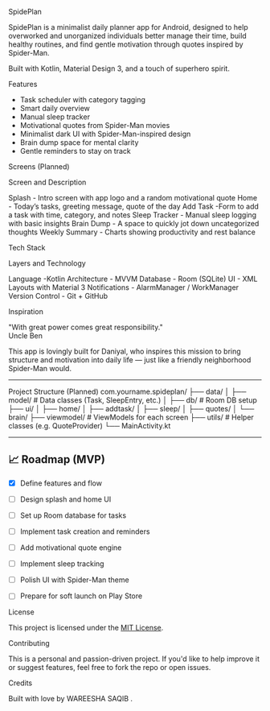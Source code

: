  SpidePlan

SpidePlan is a minimalist daily planner app for Android, designed to help overworked and unorganized individuals better manage their time, build healthy routines, and find gentle motivation through quotes inspired by Spider-Man.

Built with Kotlin, Material Design 3, and a touch of superhero spirit.

 Features

-  Task scheduler with category tagging
-  Smart daily overview
-  Manual sleep tracker
-  Motivational quotes from Spider-Man movies
-  Minimalist dark UI with Spider-Man-inspired design
-  Brain dump space for mental clarity
-  Gentle reminders to stay on track

 Screens (Planned)

Screen and Description 

 Splash - Intro screen with app logo and a random motivational quote 
 Home - Today’s tasks, greeting message, quote of the day 
 Add Task -Form to add a task with time, category, and notes 
 Sleep Tracker - Manual sleep logging with basic insights 
 Brain Dump - A space to quickly jot down uncategorized thoughts 
 Weekly Summary - Charts showing productivity and rest balance 


 Tech Stack

 Layers and Technology 

 Language -Kotlin 
 Architecture - MVVM 
 Database - Room (SQLite) 
 UI - XML Layouts with Material 3 
 Notifications - AlarmManager / WorkManager 
 Version Control - Git + GitHub 

 Inspiration

 "With great power comes great responsibility."  
Uncle Ben

This app is lovingly built for Daniyal, who inspires this mission to bring structure and motivation into daily life — just like a friendly neighborhood Spider-Man would.

---

 Project Structure (Planned)
com.yourname.spideplan/
├── data/
│ ├── model/ # Data classes (Task, SleepEntry, etc.)
│ ├── db/ # Room DB setup
├── ui/
│ ├── home/
│ ├── addtask/
│ ├── sleep/
│ ├── quotes/
│ └── brain/
├── viewmodel/ # ViewModels for each screen
├── utils/ # Helper classes (e.g. QuoteProvider)
└── MainActivity.kt


---

## 📈 Roadmap (MVP)

- [x] Define features and flow
- [ ] Design splash and home UI
- [ ] Set up Room database for tasks
- [ ] Implement task creation and reminders
- [ ] Add motivational quote engine
- [ ] Implement sleep tracking
- [ ] Polish UI with Spider-Man theme
- [ ] Prepare for soft launch on Play Store



 License

This project is licensed under the [MIT License](LICENSE).



 Contributing

This is a personal and passion-driven project. If you'd like to help improve it or suggest features, feel free to fork the repo or open issues.

Credits

Built with love by WAREESHA SAQIB . 



